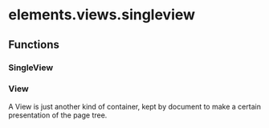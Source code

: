 # elements.views.singleview


## Functions

### SingleView
### View
A View is just another kind of container, kept by document to make a certain presentation of the page tree.
